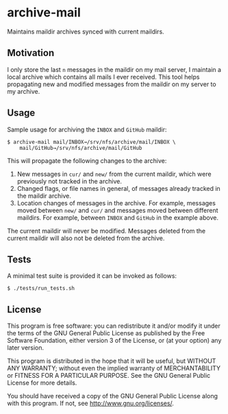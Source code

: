 # archive-mail

Maintains maildir archives synced with current maildirs.

## Motivation

I only store the last `n` messages in the maildir on my mail server, I
maintain a local archive which contains all mails I ever received. This
tool helps propagating new and modified messages from the maildir on my
server to my archive.

## Usage

Sample usage for archiving the `INBOX` and `GitHub` maildir:

	$ archive-mail mail/INBOX→/srv/nfs/archive/mail/INBOX \
		mail/GitHub→/srv/nfs/archive/mail/GitHub

This will propagate the following changes to the archive:

1. New messages in `cur/` and `new/` from the current maildir, which
   were previously not tracked in the archive.
2. Changed flags, or file names in general, of messages already
   tracked in the maildir archive.
3. Location changes of messages in the archive. For example, messages
   moved between `new/` and `cur/` and messages moved between different
   maildirs. For example, between `INBOX` and `GitHub` in the example
   above.

The current maildir will never be modified. Messages deleted from the
current maildir will also not be deleted from the archive.

## Tests

A minimal test suite is provided it can be invoked as follows:

	$ ./tests/run_tests.sh

## License

This program is free software: you can redistribute it and/or modify it
under the terms of the GNU General Public License as published by the
Free Software Foundation, either version 3 of the License, or (at your
option) any later version.

This program is distributed in the hope that it will be useful, but
WITHOUT ANY WARRANTY; without even the implied warranty of
MERCHANTABILITY or FITNESS FOR A PARTICULAR PURPOSE. See the GNU General
Public License for more details.

You should have received a copy of the GNU General Public License along
with this program. If not, see <http://www.gnu.org/licenses/>.
